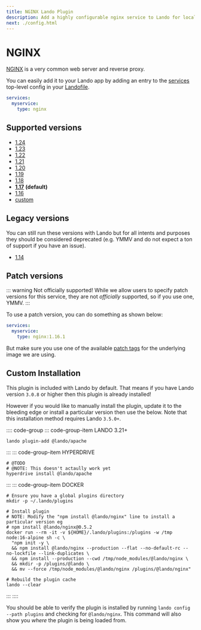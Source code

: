```yaml
---
title: NGINX Lando Plugin
description: Add a highly configurable nginx service to Lando for local development with all the power of Docker and Docker Compose. Learn how to change version, setup SSL, use a custom webroot or use custom Apache config.
next: ./config.html
---
```


# NGINX

[NGINX](https://www.nginx.com/resources/wiki/) is a very common web server and reverse proxy.

You can easily add it to your Lando app by adding an entry to the [services](https://docs.lando.dev/config/services.html) top-level config in your [Landofile](https://docs.lando.dev/config/lando.html).

```yaml
services:
  myservice:
    type: nginx
```

## Supported versions

*   [1.24](https://hub.docker.com/r/bitnami/nginx)
*   [1.23](https://hub.docker.com/r/bitnami/nginx)
*   [1.22](https://hub.docker.com/r/bitnami/nginx)
*   [1.21](https://hub.docker.com/r/bitnami/nginx)
*   [1.20](https://hub.docker.com/r/bitnami/nginx)
*   [1.19](https://hub.docker.com/r/bitnami/nginx)
*   [1.18](https://hub.docker.com/r/bitnami/nginx)
*   **[1.17](https://hub.docker.com/r/bitnami/nginx)** **(default)**
*   [1.16](https://hub.docker.com/r/bitnami/nginx)
*   [custom](https://docs.lando.dev/config/services.html#advanced)

## Legacy versions

You can still run these versions with Lando but for all intents and purposes they should be considered deprecated (e.g. YMMV and do not expect a ton of support if you have an issue).

*   [1.14](https://hub.docker.com/r/bitnami/nginx)

## Patch versions

::: warning Not officially supported!
While we allow users to specify patch versions for this service, they are not *officially* supported, so if you use one, YMMV.
:::

To use a patch version, you can do something as shown below:

```yaml
services:
  myservice:
    type: nginx:1.16.1
```

But make sure you use one of the available [patch tags](https://hub.docker.com/r/bitnami/nginx) for the underlying image we are using.

## Custom Installation

This plugin is included with Lando by default. That means if you have Lando version `3.0.8` or higher then this plugin is already installed!

However if you would like to manually install the plugin, update it to the bleeding edge or install a particular version then use the below. Note that this installation method requires Lando `3.5.0+`.

:::: code-group
::: code-group-item LANDO 3.21+
```bash:no-line-numbers
lando plugin-add @lando/apache
```
:::
::: code-group-item HYPERDRIVE
```bash:no-line-numbers
# @TODO
# @NOTE: This doesn't actaully work yet
hyperdrive install @lando/apache
```
:::
::: code-group-item DOCKER
```bash:no-line-numbers
# Ensure you have a global plugins directory
mkdir -p ~/.lando/plugins

# Install plugin
# NOTE: Modify the "npm install @lando/nginx" line to install a particular version eg
# npm install @lando/nginx@0.5.2
docker run --rm -it -v ${HOME}/.lando/plugins:/plugins -w /tmp node:16-alpine sh -c \
  "npm init -y \
  && npm install @lando/nginx --production --flat --no-default-rc --no-lockfile --link-duplicates \
  && npm install --production --cwd /tmp/node_modules/@lando/nginx \
  && mkdir -p /plugins/@lando \
  && mv --force /tmp/node_modules/@lando/nginx /plugins/@lando/nginx"

# Rebuild the plugin cache
lando --clear
```
:::
::::

You should be able to verify the plugin is installed by running `lando config --path plugins` and checking for `@lando/nginx`. This command will also show you _where_ the plugin is being loaded from.
